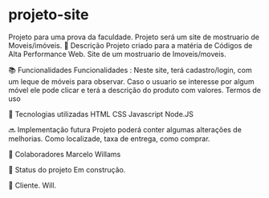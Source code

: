# projeto-site
Projeto para uma prova da faculdade.
Projeto será um site de mostruario de Moveis/imóveis.
📝 Descrição
Projeto criado para a matéria de Códigos de Alta Performance Web. Site de um mostruario de Imoveis/moveis.

📚 Funcionalidades
Funcionalidades : Neste site, terá cadastro/login, com um leque de móveis para observar.
Caso o usuario se interesse por algum móvel ele pode clicar e terá a descrição do produto com valores.
Termos de uso

🔧 Tecnologias utilizadas
HTML
CSS
Javascript
Node.JS

🔜 Implementação futura
Projeto poderá conter algumas alterações de melhorias. Como localizade, taxa de entrega, como comprar.

🤝 Colaboradores
Marcelo Willams

🎯 Status do projeto
Em construção.

🤵 Cliente.
Will.
